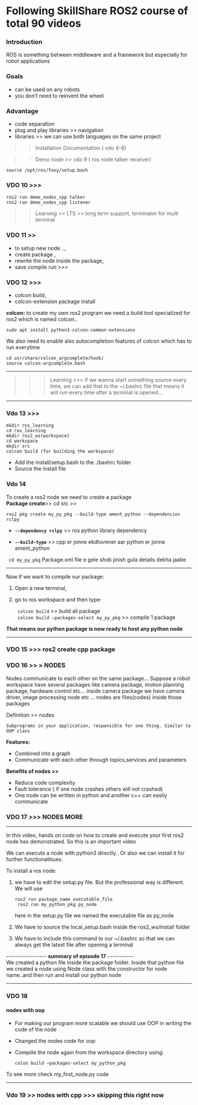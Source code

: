 # Following SkillShare ROS2 course of total 90 videos 

### Introduction 
ROS is something between middleware and a framework but especially for robot applications
### Goals
* can be used on any robots
* you don’t need to reinvent the wheel
### Advantage 
* code separation
* plug and play libraries >> navigation 
* libraries >> we can use both languages on the same project

>>Installation Documentation ( vdo 4-8)

>> Demo node >> vdo 9 ( ros node talker receiver) 

```source /opt/ros/foxy/setup.bash```


### VDO 10 >>>
```
ros2 run demo_nodes_cpp talker
ros2 run demo_nodes_cpp listener
```
>> Learning 
	>> LTS >> long term support, terminator for multi terminal

### VDO 11 >> 
- to setup new node ..,
- create package ,
- rewrite the node inside the package, 
- save compile run >>>

### VDO 12 >>> 
* colcon build, 
* colcon-extension package install<br>

**colcon:** to create my own ros2 program we need a build tool specialized for ros2 which is named colcon..

```
sudo apt install python3-colcon-common-extensions
```

We also need to enable also autocompletion features of colcon which has to run everytime

```
cd usr/share/colcon_argcomplete/hook/
source colcon-argcomplete.bash
```
---
>>>Learning >>> if we wanna start something source every time, we can add that to the ~/.bashrc file 
that means it will run every time after a terminal is opened…
---
### Vdo 13 >>>
``` 
mkdir ros_learning
cd ros_learning 
mkdir ros2_ws(workspace)
cd workspace
mkdir src
colcon build (for building the workspace)
```
* Add the install/setup.bash to the ./bashrc folder
* Source the install file

### Vdo 14 
To create a ros2 node we need to create a package<br>
**Package create**>> 
	cd src >> 

```
ros2 pkg create my_py_pkg --build-type ament_python --dependencies rclpy
```


* **`--dependency rclpy`** >> ros python library dependency

* **`--build-type`** >> cpp  er jonne ekdhorener aar python er jonne ament_python

``` cd my_py_pkg```
Package.xml file e gele shob jinish gula details dekha jaabe

---

Now if we want to compile our package:
1. Open a new terminal, 
2. go to ros workspace and then type:

	``` colcon build``` >> build all package<br>
	``` colcon build –packages-select my_py_pkg``` >> compile 1 package

**That means our python package is now ready to host any python node**

---
### VDO 15 >>> ros2 create cpp package
### VDO 16 >> > NODES
<p>
	Nodes communicate to each other on the same package…
	Suppose a robot workspace have several packages like camera package, motion planning package, hardware control etc… inside camera package we have camera driver, image processing node etc … nodes are files(codes) inside those packages
</p>


Definition >> nodes

 	Subprograms in your application, responsible for one thing. Similar to OOP class
**Features:**
- Combined into a graph<br>
- Communicate with each other through topics,services and parameters

**Benefits of nodes >>**
* Reduce code complexity
* Fault tolerance ( if one node crashes others will not crashed)
* One node can be written in python and another c++ can easily communicate

### VDO 17 >>> NODES MORE
--------------------------------
In this video, hands on code on how to create and execute your first ros2 node has demonstrated. So this is an important video

We can execute a node with python3 directly.. Or also we can install it for further functionalitiues.

To install a ros node:
1. we have to edit the setup.py file. But the professional way is different. We will use 

	```ros2 run package_name executable_file``` <br>
	``` ros2 run my_python_pkg py_node``` 

	here in the setup.py file we named the executable file as py_node

2. We have to source the local_setup.bash inside the ros2_ws/install folder<br>
3. We have to include this command to our ~/.bashrc so that we can always get the latest file after opening a terminal

----------------- **summary of episode 17** -----------<br>
We created a python file inside the package folder. Inside that python file we created a node using Node class with the constructor for node name..and then run and install our python node

---------------------------------------------------------------------------------------------------------------------

### VDO 18 
#### nodes with oop
* For making our program more scalable we should use OOP in writing the code of the node
* Changed the nodes code for oop
* Compiile the node again from the workspace directory using:

	```colon build —packages-select my_python_pkg```

To see more check my_first_node.py code

----------------------------------------------------------------------------------------------------------------------------

### Vdo 19 >> nodes with cpp >>> skipping this right now


